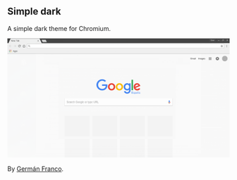 ## Simple dark
A simple dark theme for Chromium.

![Screenshot](screenshot.png)

By [Germán Franco](https://germanfr.github.io/).
